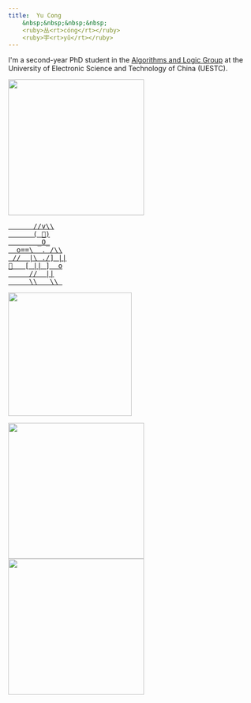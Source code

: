 ```yaml
---
title:  Yu Cong 
    &nbsp;&nbsp;&nbsp;&nbsp;
    <ruby>丛<rt>cóng</rt></ruby>
    <ruby>宇<rt>yǔ</rt></ruby>
---
```


I'm a second-year PhD student in the [Algorithms and Logic Group](https://tcsuestc.com/) at the University of Electronic Science and Technology of China (UESTC).

<img src="/images/giantmxbc.jpeg" style="width: 275px; height: auto;" />

<a href="https://zh.wikipedia.org/zh-cn/%E8%94%A1%E5%BE%90%E5%9D%A4%E7%AF%AE%E7%90%83%E8%A7%86%E9%A2%91%E4%BA%8B%E4%BB%B6">
<pre class="ascii-art" style="width: 250px;">
      //v\\
      ( 👀)
       _O_
  o==\  . /\\
 //  |\ ./] ||
🏀   [ || ]  o
     //  ||
     \\   \\ 
</pre>
</a>

<pre class="ascii-art">
<img src="/images/404.png" style="width: 250px;">
</pre>

<img src="https://images.steamusercontent.com/ugc/2470865965971786459/673CE1F08C406E5F6F4AC9A3640F8E776975345D/" style="width: 275px;">

<img src="https://images.steamusercontent.com/ugc/1794100632706681/A94204C733E6E526858193ACF627A45A9D2A3A1E/" style="width: 275px;">